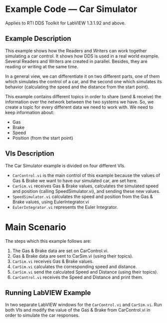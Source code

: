 # Example Code — Car Simulator

Applies to RTI DDS Toolkit for LabVIEW 1.3.1.92 and above.

## Example Description
This example shows how the Readers and Writers can work together simulating a
car control. It shows how DDS is used in a real world example. Several Readers
and Writers are created in parallel. Besides, they are reading or writing at 
the same time.

In a general view, we can differentiate it on two different parts, one of them
which simulates the control of a car, and the second one which simulates its
behavior (calculating the speed and the distance from the start point).

This example contains different topics in order to share (send & receive) the
information over the network between the two systems we have.
So, we create a topic for every different data we need to work with. We need
to keep information about:
- Gas
- Brake
- Speed
- Position (from the start point)

## VIs Description
The Car Simulator example is divided on four different VIs.
- `CarControl.vi` is the main control of this example because the values
  of Gas & Brake we want to have our simulated car, are set here.
- `CarSim.vi` receives Gas & Brake values, calculates the simulated
  speed and position (calling SpeedSimulator.vi), and sending these new
     values.
- `SpeedSimulator.vi` calculates the speed and position from the Gas &
     Brake values, using EulerIntegrator.vi
- `EulerIntegrator.vi` represents the Euler Integrator.

# Main Scenario
The steps which this example follows are:
1. The Gas & Brake data are set on CarControl.vi.
2. Gas & Brake data are sent to CarSim.vi (using their topics).
3. `CarSim.vi` receives Gas & Brake values.
4. `CarSim.vi` calculates the corresponding speed and distance.
5. `CarSim.vi` send the calculated Speed and Distance (using their topics).
6. `CarControl.vi` receives the Speed and Distance and print them.

## Running LabVIEW Example
In two separate LabVIEW windows for the `CarControl.vi` and `CarSim.vi`. Run
both VIs and modify the value of the Gas & Brake from CarControl.vi in order
to simulate the car responses.

